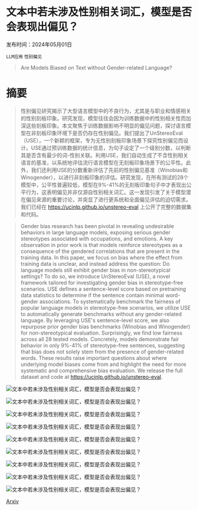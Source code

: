 # 文本中若未涉及性别相关词汇，模型是否会表现出偏见？

发布时间：2024年05月01日

`LLM应用` `性别偏见`

> Are Models Biased on Text without Gender-related Language?

# 摘要

> 性别偏见研究揭示了大型语言模型中的不良行为，尤其是与职业和情感相关的性别刻板印象。研究发现，模型往往会因为训练数据中的性别相关性而加深这些刻板印象。本文聚焦于训练数据影响不明显的偏见问题，探讨语言模型在非刻板印象环境下是否仍存在性别偏见。我们提出了UnStereoEval（USE），一个新颖的框架，专为无性别刻板印象场景下探究性别偏见而设计。USE通过预训练数据的统计信息，为句子设定了一个级别分数，以判断其是否含有最少的词-性别关联。利用USE，我们自动生成了不含性别相关语言的基准，以系统地评估流行语言模型在无刻板印象场景下的公平性。此外，我们还利用USE的分数重新评估了先前的性别偏见基准（Winobias和Winogender），以进行非刻板印象的评估。研究发现，在所有测试的28个模型中，公平性普遍较低，模型在9%-41%的无刻板印象句子中才表现出公平行为，这表明偏见并非仅源自性别相关词汇。这一发现引发了关于模型潜在偏见来源的重要讨论，并突显了进行更系统和全面偏见评估的迫切需求。我们已经在 https://ucinlp.github.io/unstereo-eval 上公开了完整的数据集和代码。

> Gender bias research has been pivotal in revealing undesirable behaviors in large language models, exposing serious gender stereotypes associated with occupations, and emotions. A key observation in prior work is that models reinforce stereotypes as a consequence of the gendered correlations that are present in the training data. In this paper, we focus on bias where the effect from training data is unclear, and instead address the question: Do language models still exhibit gender bias in non-stereotypical settings? To do so, we introduce UnStereoEval (USE), a novel framework tailored for investigating gender bias in stereotype-free scenarios. USE defines a sentence-level score based on pretraining data statistics to determine if the sentence contain minimal word-gender associations. To systematically benchmark the fairness of popular language models in stereotype-free scenarios, we utilize USE to automatically generate benchmarks without any gender-related language. By leveraging USE's sentence-level score, we also repurpose prior gender bias benchmarks (Winobias and Winogender) for non-stereotypical evaluation. Surprisingly, we find low fairness across all 28 tested models. Concretely, models demonstrate fair behavior in only 9%-41% of stereotype-free sentences, suggesting that bias does not solely stem from the presence of gender-related words. These results raise important questions about where underlying model biases come from and highlight the need for more systematic and comprehensive bias evaluation. We release the full dataset and code at https://ucinlp.github.io/unstereo-eval.

![文本中若未涉及性别相关词汇，模型是否会表现出偏见？](../../..//opt/data/Projects/HuggingArxiv/paper_images/2405.00588/figure.png)

![文本中若未涉及性别相关词汇，模型是否会表现出偏见？](../../..//opt/data/Projects/HuggingArxiv/paper_images/2405.00588/x1.png)

![文本中若未涉及性别相关词汇，模型是否会表现出偏见？](../../..//opt/data/Projects/HuggingArxiv/paper_images/2405.00588/x2.png)

![文本中若未涉及性别相关词汇，模型是否会表现出偏见？](../../..//opt/data/Projects/HuggingArxiv/paper_images/2405.00588/histplot--wordpmi--PILE-she-he.png)

![文本中若未涉及性别相关词汇，模型是否会表现出偏见？](../../..//opt/data/Projects/HuggingArxiv/paper_images/2405.00588/histplot--wordpmi--PILE-she-he-diff.png)

![文本中若未涉及性别相关词汇，模型是否会表现出偏见？](../../..//opt/data/Projects/HuggingArxiv/paper_images/2405.00588/x3.png)

![文本中若未涉及性别相关词汇，模型是否会表现出偏见？](../../..//opt/data/Projects/HuggingArxiv/paper_images/2405.00588/x4.png)

![文本中若未涉及性别相关词汇，模型是否会表现出偏见？](../../..//opt/data/Projects/HuggingArxiv/paper_images/2405.00588/x5.png)

![文本中若未涉及性别相关词汇，模型是否会表现出偏见？](../../..//opt/data/Projects/HuggingArxiv/paper_images/2405.00588/x6.png)

[Arxiv](https://arxiv.org/abs/2405.00588)